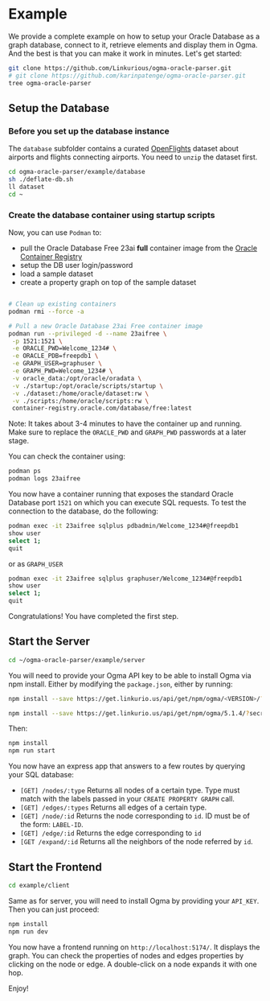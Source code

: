 # Example

We provide a complete example on how to setup your Oracle Database as a graph database, connect to it, retrieve elements and display them in Ogma. And the best is that you can make it work in minutes.
Let's get started:

```sh
git clone https://github.com/Linkurious/ogma-oracle-parser.git
# git clone https://github.com/karinpatenge/ogma-oracle-parser.git
tree ogma-oracle-parser
```

## Setup the Database

### Before you set up the database instance

The `database` subfolder contains a curated [OpenFlights](https://openflights.org/) dataset about airports and flights connecting airports. You need to `unzip` the dataset first.

```sh
cd ogma-oracle-parser/example/database
sh ./deflate-db.sh
ll dataset
cd ~
```

### Create the database container using startup scripts

Now, you can use `Podman` to:

- pull the Oracle Database Free 23ai **full** container image from the [Oracle Container Registry](https://container-registry.oracle.com/)
- setup the DB user login/password
- load a sample dataset
- create a property graph on top of the sample dataset

```sh

# Clean up existing containers
podman rmi --force -a

# Pull a new Oracle Database 23ai Free container image
podman run --privileged -d --name 23aifree \
 -p 1521:1521 \
 -e ORACLE_PWD=Welcome_1234# \
 -e ORACLE_PDB=freepdb1 \
 -e GRAPH_USER=graphuser \
 -e GRAPH_PWD=Welcome_1234# \
 -v oracle_data:/opt/oracle/oradata \
 -v ./startup:/opt/oracle/scripts/startup \
 -v ./dataset:/home/oracle/dataset:rw \
 -v ./scripts:/home/oracle/scripts:rw \
 container-registry.oracle.com/database/free:latest
```

Note: It takes about 3-4 minutes to have the container up and running. Make sure to replace the `ORACLE_PWD` and `GRAPH_PWD` passwords at a later stage.

You can check the container using:

```sh
podman ps
podman logs 23aifree
```

You now have a container running that exposes the standard Oracle Database port `1521` on which you can execute SQL requests. To test the connection to the database, do the following:

```sh
podman exec -it 23aifree sqlplus pdbadmin/Welcome_1234#@freepdb1
show user
select 1;
quit
```

or as `GRAPH_USER`

```sh
podman exec -it 23aifree sqlplus graphuser/Welcome_1234#@freepdb1
show user
select 1;
quit
```

Congratulations! You have completed the first step.

## Start the Server

```sh
cd ~/ogma-oracle-parser/example/server
```

You will need to provide your Ogma API key to be able to install Ogma via npm install.
Either by modifying the `package.json`, either by running:

```sh
npm install --save https://get.linkurio.us/api/get/npm/ogma/<VERSION>/?secret=<YOUR_API_KEY>

npm install --save https://get.linkurio.us/api/get/npm/ogma/5.1.4/?secret=lk-dls-12c45a9746d6edf15797b0808071395dc9c89e335
```

Then:

```sh
npm install
npm run start
```

You now have an express app that answers to a few routes by querying your SQL database:

- `[GET] /nodes/:type` Returns all nodes of a certain type. Type must match with the labels passed in your `CREATE PROPERTY GRAPH` call.
- `[GET] /edges/:types` Returns all edges of a certain type.
- `[GET] /node/:id` Returns the node corresponding to `id`. ID must be of the form: `LABEL-ID`.
- `[GET] /edge/:id` Returns the edge corresponding to `id`
- `[GET /expand/:id` Returns all the neighbors of the node referred by `id`.

## Start the Frontend

```sh
cd example/client
```

Same as for server, you will need to install Ogma by providing your `API_KEY`. Then you can just proceed:

```sh
npm install
npm run dev
```

You now have a frontend running on `http://localhost:5174/`. It displays the graph. You can check the properties of nodes and edges properties by clicking on the node or edge. A double-click on a node expands it with one hop.

Enjoy!
